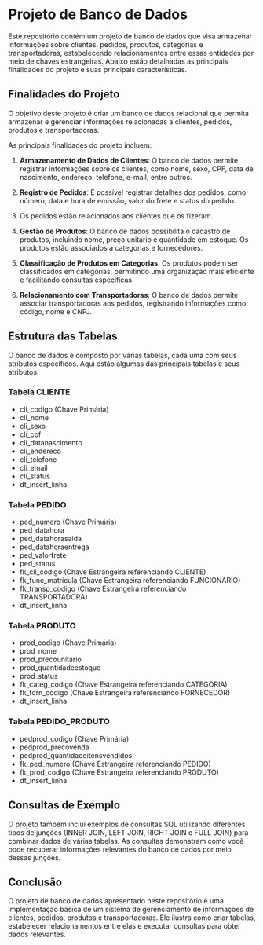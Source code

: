 # Projeto de Banco de Dados

Este repositório contém um projeto de banco de dados que visa armazenar informações sobre clientes, pedidos, produtos, categorias e transportadoras, 
estabelecendo relacionamentos entre essas entidades por meio de chaves estrangeiras. Abaixo estão detalhadas as principais finalidades do projeto 
e suas principais características.

## Finalidades do Projeto

O objetivo deste projeto é criar um banco de dados relacional que permita armazenar e gerenciar informações relacionadas a clientes, pedidos, produtos e transportadoras. 

As principais finalidades do projeto incluem:

1. **Armazenamento de Dados de Clientes**: O banco de dados permite registrar informações sobre os clientes, como nome, sexo, CPF, data de nascimento, endereço,
telefone, e-mail, entre outros.

4. **Registro de Pedidos**: É possível registrar detalhes dos pedidos, como número, data e hora de emissão, valor do frete e status do pedido.


5. Os pedidos estão relacionados aos clientes que os fizeram.

6. **Gestão de Produtos**: O banco de dados possibilita o cadastro de produtos, incluindo nome, preço unitário e quantidade em estoque.
   Os produtos estão associados a categorias e fornecedores.

8. **Classificação de Produtos em Categorias**: Os produtos podem ser classificados em categorias, permitindo uma organização mais eficiente
   e facilitando consultas específicas.

10. **Relacionamento com Transportadoras**: O banco de dados permite associar transportadoras aos pedidos, registrando informações como código, nome e CNPJ.

## Estrutura das Tabelas

O banco de dados é composto por várias tabelas, cada uma com seus atributos específicos. Aqui estão algumas das principais tabelas e seus atributos:

### Tabela CLIENTE

- cli_codigo (Chave Primária)
- cli_nome
- cli_sexo
- cli_cpf
- cli_datanascimento
- cli_endereco
- cli_telefone
- cli_email
- cli_status
- dt_insert_linha

### Tabela PEDIDO

- ped_numero (Chave Primária)
- ped_datahora
- ped_datahorasaida
- ped_datahoraentrega
- ped_valorfrete
- ped_status
- fk_cli_codigo (Chave Estrangeira referenciando CLIENTE)
- fk_func_matricula (Chave Estrangeira referenciando FUNCIONARIO)
- fk_transp_codigo (Chave Estrangeira referenciando TRANSPORTADORA)
- dt_insert_linha

### Tabela PRODUTO

- prod_codigo (Chave Primária)
- prod_nome
- prod_precounitario
- prod_quantidadeestoque
- prod_status
- fk_categ_codigo (Chave Estrangeira referenciando CATEGORIA)
- fk_forn_codigo (Chave Estrangeira referenciando FORNECEDOR)
- dt_insert_linha

### Tabela PEDIDO_PRODUTO

- pedprod_codigo (Chave Primária)
- pedprod_precovenda
- pedprod_quantidadeitensvendidos
- fk_ped_numero (Chave Estrangeira referenciando PEDIDO)
- fk_prod_codigo (Chave Estrangeira referenciando PRODUTO)
- dt_insert_linha

## Consultas de Exemplo

O projeto também inclui exemplos de consultas SQL utilizando diferentes tipos de junções (INNER JOIN, LEFT JOIN, RIGHT JOIN e FULL JOIN) 
para combinar dados de várias tabelas. As consultas demonstram como você pode recuperar informações relevantes do banco de dados por meio dessas junções.

## Conclusão

O projeto de banco de dados apresentado neste repositório é uma implementação básica de um sistema de gerenciamento de informações de clientes, pedidos, 
produtos e transportadoras. Ele ilustra como criar tabelas, estabelecer relacionamentos entre elas e executar consultas para obter dados relevantes. 
